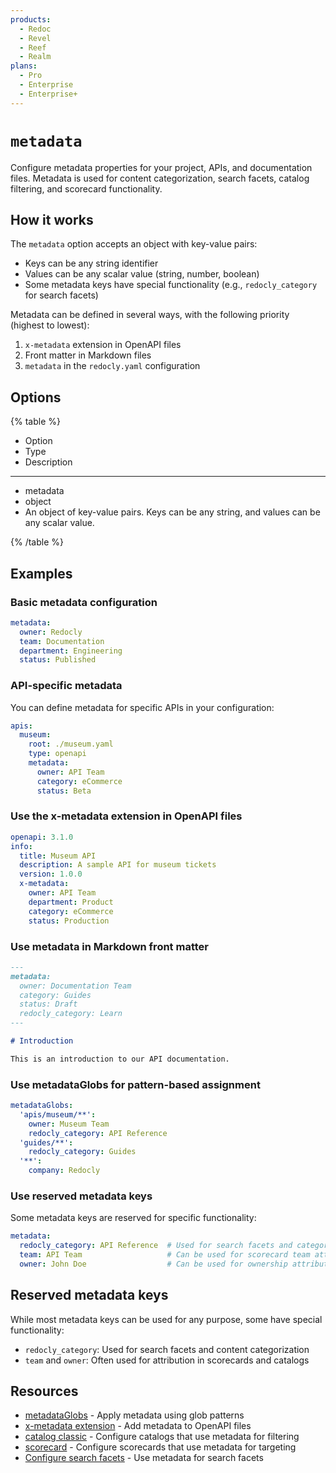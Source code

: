 ```yaml
---
products:
  - Redoc
  - Revel
  - Reef
  - Realm
plans:
  - Pro
  - Enterprise
  - Enterprise+
---
```

# `metadata`

Configure metadata properties for your project, APIs, and documentation files. Metadata is used for content categorization, search facets, catalog filtering, and scorecard functionality.

## How it works

The `metadata` option accepts an object with key-value pairs:
- Keys can be any string identifier
- Values can be any scalar value (string, number, boolean)
- Some metadata keys have special functionality (e.g., `redocly_category` for search facets)

Metadata can be defined in several ways, with the following priority (highest to lowest):
1. `x-metadata` extension in OpenAPI files
2. Front matter in Markdown files
3. `metadata` in the `redocly.yaml` configuration

## Options

{% table %}

- Option
- Type
- Description

---

- metadata
- object
- An object of key-value pairs. Keys can be any string, and values can be any scalar value.

{% /table %}

## Examples

### Basic metadata configuration

```yaml {% title="redocly.yaml" %}
metadata:
  owner: Redocly
  team: Documentation
  department: Engineering
  status: Published
```

### API-specific metadata

You can define metadata for specific APIs in your configuration:

```yaml {% title="redocly.yaml" %}
apis:
  museum:
    root: ./museum.yaml
    type: openapi
    metadata:
      owner: API Team
      category: eCommerce
      status: Beta
```

### Use the x-metadata extension in OpenAPI files

```yaml {% title="openapi.yaml" %}
openapi: 3.1.0
info:
  title: Museum API
  description: A sample API for museum tickets
  version: 1.0.0
  x-metadata:
    owner: API Team
    department: Product
    category: eCommerce
    status: Production
```

### Use metadata in Markdown front matter

```markdown {% title="introduction.md" %}
---
metadata:
  owner: Documentation Team
  category: Guides
  status: Draft
  redocly_category: Learn
---

# Introduction

This is an introduction to our API documentation.
```

### Use metadataGlobs for pattern-based assignment

```yaml {% title="redocly.yaml" %}
metadataGlobs:
  'apis/museum/**':
    owner: Museum Team
    redocly_category: API Reference
  'guides/**':
    redocly_category: Guides
  '**':
    company: Redocly
```

### Use reserved metadata keys

Some metadata keys are reserved for specific functionality:

```yaml {% title="redocly.yaml" %}
metadata:
  redocly_category: API Reference  # Used for search facets and categorization
  team: API Team                   # Can be used for scorecard team attribution
  owner: John Doe                  # Can be used for ownership attribution
```

## Reserved metadata keys

While most metadata keys can be used for any purpose, some have special functionality:

- `redocly_category`: Used for search facets and content categorization
- `team` and `owner`: Often used for attribution in scorecards and catalogs

## Resources

- [metadataGlobs](./metadata-globs.md) - Apply metadata using glob patterns
- [x-metadata extension](../content/api-docs/openapi-extensions/x-metadata.md) - Add metadata to OpenAPI files
- [catalog classic](./catalog-classic.md) - Configure catalogs that use metadata for filtering
- [scorecard](./scorecard.md) - Configure scorecards that use metadata for targeting
- [Configure search facets](../navigation/search/configure-search-facets.md) - Use metadata for search facets